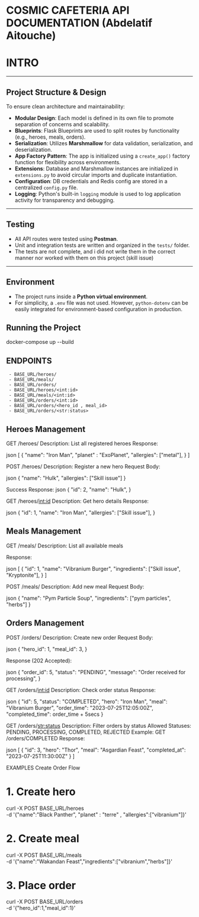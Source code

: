 # COSMIC CAFETERIA API DOCUMENTATION (Abdelatif Aitouche)

# INTRO 
---

##  Project Structure & Design

To ensure clean architecture and maintainability:

- **Modular Design**: Each model is defined in its own file to promote separation of concerns and scalability.
- **Blueprints**: Flask Blueprints are used to split routes by functionality (e.g., heroes, meals, orders).
- **Serialization**: Utilizes **Marshmallow** for data validation, serialization, and deserialization.
- **App Factory Pattern**: The app is initialized using a `create_app()` factory function for flexibility across environments.
- **Extensions**: Database and Marshmallow instances are initialized in `extensions.py` to avoid circular imports and duplicate instantiation.
- **Configuration**: DB credentials and Redis config are stored in a centralized `config.py` file.
- **Logging**: Python's built-in `logging` module is used to log application activity for transparency and debugging.

---

##  Testing

- All API routes were tested using **Postman**.
- Unit and integration tests are written and organized in the `tests/` folder.
- The tests are not complete, and i did not write them in the correct manner nor worked with them on this project (skill issue)
---

##  Environment

- The project runs inside a **Python virtual environment**.
- For simplicity, a `.env` file was not used. However, `python-dotenv` can be easily integrated for environment-based configuration in production.


##  Running the Project

docker-compose up --build





## ENDPOINTS
     - BASE_URL/heroes/
     - BASE_URL/meals/
     - BASE_URL/orders/
     - BASE_URL/heroes/<int:id>
     - BASE_URL/meals/<int:id>
     - BASE_URL/orders/<int:id>
     - BASE_URL/orders/<hero_id , meal_id>
     - BASE_URL/orders/<str:status>






## Heroes Management

GET /heroes/
Description: List all registered heroes
Response:

json
    [
        {
            "name": "Iron Man",
            "planet" : "ExoPlanet",
            "allergies": ["metal"],
        }
    ]

POST /heroes/
Description: Register a new hero
Request Body:

json
    {
        "name": "Hulk",
        "allergies": ["Skill issue"]
    }

Success Response:
json
    {
        "id": 2,
        "name": "Hulk",
    }

GET /heroes/<int:id>
Description: Get hero details
Response:

json
    {
        "id": 1,
        "name": "Iron Man",
        "allergies": ["Skill issue"],
    }


## Meals Management
GET /meals/
Description: List all available meals

Response:

json
[
  {
    "id": 1,
    "name": "Vibranium Burger",
    "ingredients": ["Skill issue", "Kryptonite"],
  }
]


POST /meals/
Description: Add new meal
Request Body:

json
{
  "name": "Pym Particle Soup",
  "ingredients": ["pym particles", "herbs"]
}


## Orders Management
POST /orders/
Description: Create new order
Request Body:

json
{
  "hero_id": 1,
  "meal_id": 3,
}

Response (202 Accepted):

json
{
  "order_id": 5,
  "status": "PENDING",
  "message": "Order received for processing",
}

GET /orders/<int:id>
Description: Check order status
Response:

json
{
  "id": 5,
  "status": "COMPLETED",
  "hero": "Iron Man",
  "meal": "Vibranium Burger",
  "order_time": "2023-07-25T12:05:00Z",
  "completed_time": order_time + 5secs
}


GET /orders/<str:status>
Description: Filter orders by status
Allowed Statuses: PENDING, PROCESSING, COMPLETED, REJECTED
Example: GET /orders/COMPLETED
Response:

json
[
  {
    "id": 3,
    "hero": "Thor",
    "meal": "Asgardian Feast",
    "completed_at": "2023-07-25T11:30:00Z"
  }
]



EXAMPLES
Create Order Flow


# 1. Create hero
curl -X POST BASE_URL/heroes \
  -d '{"name":"Black Panther", "planet" : "terre" , "allergies":["vibranium"]}'

# 2. Create meal 
curl -X POST BASE_URL/meals \
  -d '{"name":"Wakandan Feast","ingredients":["vibranium","herbs"]}'

# 3. Place order
curl -X POST BASE_URL/orders \
  -d '{"hero_id":1,"meal_id":1}'